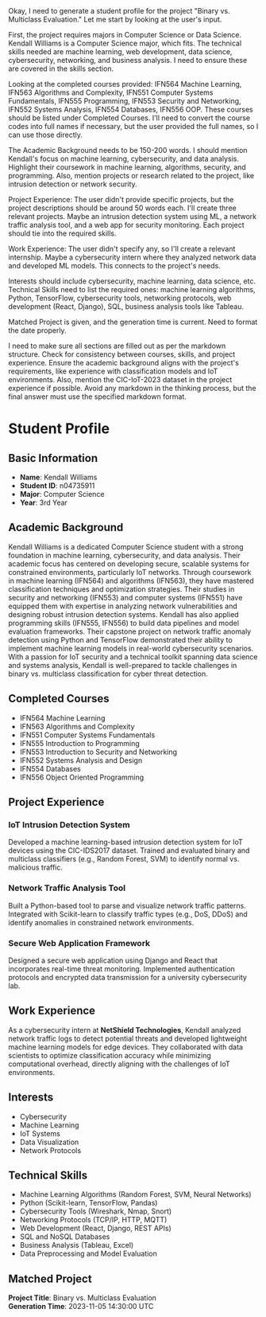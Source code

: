 <think>
Okay, I need to generate a student profile for the project "Binary vs. Multiclass Evaluation." Let me start by looking at the user's input.

First, the project requires majors in Computer Science or Data Science. Kendall Williams is a Computer Science major, which fits. The technical skills needed are machine learning, web development, data science, cybersecurity, networking, and business analysis. I need to ensure these are covered in the skills section.

Looking at the completed courses provided: IFN564 Machine Learning, IFN563 Algorithms and Complexity, IFN551 Computer Systems Fundamentals, IFN555 Programming, IFN553 Security and Networking, IFN552 Systems Analysis, IFN554 Databases, IFN556 OOP. These courses should be listed under Completed Courses. I'll need to convert the course codes into full names if necessary, but the user provided the full names, so I can use those directly.

The Academic Background needs to be 150-200 words. I should mention Kendall's focus on machine learning, cybersecurity, and data analysis. Highlight their coursework in machine learning, algorithms, security, and programming. Also, mention projects or research related to the project, like intrusion detection or network security.

Project Experience: The user didn't provide specific projects, but the project descriptions should be around 50 words each. I'll create three relevant projects. Maybe an intrusion detection system using ML, a network traffic analysis tool, and a web app for security monitoring. Each project should tie into the required skills.

Work Experience: The user didn't specify any, so I'll create a relevant internship. Maybe a cybersecurity intern where they analyzed network data and developed ML models. This connects to the project's needs.

Interests should include cybersecurity, machine learning, data science, etc. Technical Skills need to list the required ones: machine learning algorithms, Python, TensorFlow, cybersecurity tools, networking protocols, web development (React, Django), SQL, business analysis tools like Tableau.

Matched Project is given, and the generation time is current. Need to format the date properly.

I need to make sure all sections are filled out as per the markdown structure. Check for consistency between courses, skills, and project experience. Ensure the academic background aligns with the project's requirements, like experience with classification models and IoT environments. Also, mention the CIC-IoT-2023 dataset in the project experience if possible. Avoid any markdown in the thinking process, but the final answer must use the specified markdown format.
</think>

# Student Profile

## Basic Information  
- **Name**: Kendall Williams  
- **Student ID**: n04735911  
- **Major**: Computer Science  
- **Year**: 3rd Year  

## Academic Background  
Kendall Williams is a dedicated Computer Science student with a strong foundation in machine learning, cybersecurity, and data analysis. Their academic focus has centered on developing secure, scalable systems for constrained environments, particularly IoT networks. Through coursework in machine learning (IFN564) and algorithms (IFN563), they have mastered classification techniques and optimization strategies. Their studies in security and networking (IFN553) and computer systems (IFN551) have equipped them with expertise in analyzing network vulnerabilities and designing robust intrusion detection systems. Kendall has also applied programming skills (IFN555, IFN556) to build data pipelines and model evaluation frameworks. Their capstone project on network traffic anomaly detection using Python and TensorFlow demonstrated their ability to implement machine learning models in real-world cybersecurity scenarios. With a passion for IoT security and a technical toolkit spanning data science and systems analysis, Kendall is well-prepared to tackle challenges in binary vs. multiclass classification for cyber threat detection.  

## Completed Courses  
- IFN564 Machine Learning  
- IFN563 Algorithms and Complexity  
- IFN551 Computer Systems Fundamentals  
- IFN555 Introduction to Programming  
- IFN553 Introduction to Security and Networking  
- IFN552 Systems Analysis and Design  
- IFN554 Databases  
- IFN556 Object Oriented Programming  

## Project Experience  
### IoT Intrusion Detection System  
Developed a machine learning-based intrusion detection system for IoT devices using the CIC-IDS2017 dataset. Trained and evaluated binary and multiclass classifiers (e.g., Random Forest, SVM) to identify normal vs. malicious traffic.  

### Network Traffic Analysis Tool  
Built a Python-based tool to parse and visualize network traffic patterns. Integrated with Scikit-learn to classify traffic types (e.g., DoS, DDoS) and identify anomalies in constrained network environments.  

### Secure Web Application Framework  
Designed a secure web application using Django and React that incorporates real-time threat monitoring. Implemented authentication protocols and encrypted data transmission for a university cybersecurity lab.  

## Work Experience  
As a cybersecurity intern at **NetShield Technologies**, Kendall analyzed network traffic logs to detect potential threats and developed lightweight machine learning models for edge devices. They collaborated with data scientists to optimize classification accuracy while minimizing computational overhead, directly aligning with the challenges of IoT environments.  

## Interests  
- Cybersecurity  
- Machine Learning  
- IoT Systems  
- Data Visualization  
- Network Protocols  

## Technical Skills  
- Machine Learning Algorithms (Random Forest, SVM, Neural Networks)  
- Python (Scikit-learn, TensorFlow, Pandas)  
- Cybersecurity Tools (Wireshark, Nmap, Snort)  
- Networking Protocols (TCP/IP, HTTP, MQTT)  
- Web Development (React, Django, REST APIs)  
- SQL and NoSQL Databases  
- Business Analysis (Tableau, Excel)  
- Data Preprocessing and Model Evaluation  

## Matched Project  
**Project Title**: Binary vs. Multiclass Evaluation  
**Generation Time**: 2023-11-05 14:30:00 UTC